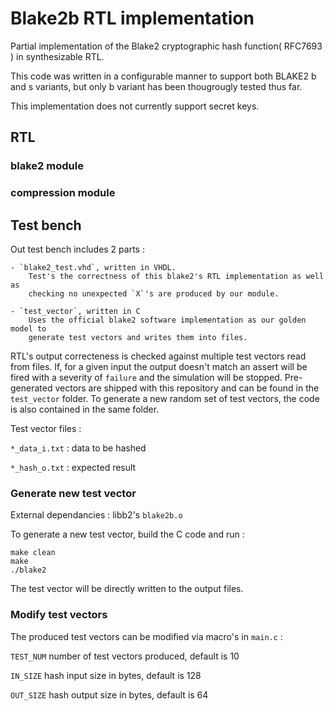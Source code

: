 # Blake2b RTL implementation

Partial implementation of the Blake2 cryptographic hash function( RFC7693 ) in 
synthesizable RTL.

This code was written in a configurable manner to support both BLAKE2
b and s variants, but only b variant has been thougrougly tested thus far.

This implementation does not currently support secret keys.

## RTL

### blake2 module


### compression module


## Test bench

Out test bench includes 2 parts :

    - `blake2_test.vhd`, written in VHDL.
        Test's the correctness of this blake2's RTL implementation as well as 
        checking no unexpected `X`'s are produced by our module.

    - `test_vector`, written in C
        Uses the official blake2 software implementation as our golden model to
        generate test vectors and writes them into files.
        

RTL's output correcteness is checked against multiple test vectors read from files.
If, for a given input the output doesn't match an assert will be fired with a
severity of `failure` and the simulation will be stopped.
Pre-generated vectors are shipped with this repository and can be found in the
`test_vector` folder.
To generate a new random set of test vectors, the code is also contained in the
same folder.

Test vector files :

`*_data_i.txt` : data to be hashed

`*_hash_o.txt` : expected result

### Generate new test vector

External dependancies : libb2's `blake2b.o`

To generate a new test vector, build the C code and run :

```
make clean
make
./blake2
```

The test vector will be directly written to the output files.

### Modify test vectors

The produced test vectors can be modified via macro's in `main.c` :

`TEST_NUM` number of test vectors produced, default is 10

`IN_SIZE` hash input size in bytes, default is 128

`OUT_SIZE` hash output size in bytes, default is 64


